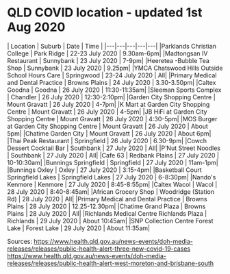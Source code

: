 # QLD COVID location - updated 1st Aug 2020

| Location | Suburb | Date | Time |
|---|---|---|---|---|
|Parklands Christian College | Park Ridge | 22-23 July 2020 | 9.30am-6pm|
|Madtongsan IV Restaurant | Sunnybank | 23 July 2020 | 7-9pm|
|Heeretea -Bubble Tea Shop | Sunnybank | 23 July 2020 | 9.25pm|
|YMCA Chatswood Hills Outside School Hours Care | Springwood | 23-24 July 2020 | All|
|Primary Medical and Dental Practice | Browns Plains | 24 July 2020 | 3.30-3.50pm|
|Caltex Goodna | Goodna | 26 July 2020 | 11:30-11:35am|
|Sleeman Sports Complex | Chandler | 26 July 2020 | 12:30-2:10pm|
|Garden City Shopping Centre | Mount Gravatt | 26 July 2020 | 4-7pm|
|K Mart at Garden City Shopping Centre | Mount Gravatt | 26 July 2020 | 4-5pm|
|JB HiFi at Garden City Shopping Centre | Mount Gravatt | 26 July 2020 | 4:30-5pm|
|MOS Burger at Garden City Shopping Centre | Mount Gravatt | 26 July 2020 | About 5pm|
|Chatime Garden City | Mount Gravatt | 26 July 2020 | About 6pm|
|Thai Peak Restaurant | Springfield | 26 July 2020 | 6.30-9pm|
|Cowch Dessert Cocktail Bar | Southbank | 27 July 2020 | All|
|P’Nut Street Noodles | Southbank | 27 July 2020 | All|
|Cafe 63 | Redbank Plains | 27 July 2020 | 10-10:30am|
|Bunnings Springfield | Springfield | 27 July 2020 | 11am-1pm|
|Bunnings Oxley | Oxley | 27 July 2020 | 3:15-4pm|
|Basketball Court Springfield Lakes | Springfield Lakes | 27 July 2020 | 6-8:30pm|
|Nando's Kenmore | Kenmore | 27 July 2020 | 8:45-8:55pm|
|Caltex Wacol | Wacol | 28 July 2020 | 8:40-8:45am|
|African Grocery Shop | Woodridge (Station Rd) | 28 July 2020 | All|
|Primary Medical and Dental Practice | Browns Plains | 28 July 2020 | 12.25-12.30pm|
|Chatime Grand Plaza | Browns Plains | 28 July 2020 | All|
|Richlands Medical Centre Richlands Plaza | Richlands | 29 July 2020 | About 10:45am|
|SNP Collection Centre Forest Lake | Forest Lake | 29 July 2020 | About 11:35am|

Sources:
https://www.health.qld.gov.au/news-events/doh-media-releases/releases/public-health-alert-three-new-covid-19-cases
https://www.health.qld.gov.au/news-events/doh-media-releases/releases/public-health-alert-west-moreton-and-brisbane-south
